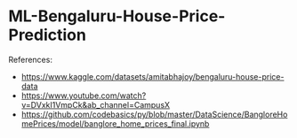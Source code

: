 # ML-Bengaluru-House-Price-Prediction


References:
* https://www.kaggle.com/datasets/amitabhajoy/bengaluru-house-price-data
* https://www.youtube.com/watch?v=DVxkI1VmpCk&ab_channel=CampusX
* https://github.com/codebasics/py/blob/master/DataScience/BangloreHomePrices/model/banglore_home_prices_final.ipynb

